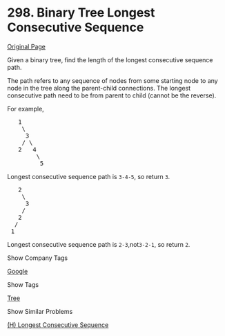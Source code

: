 # 298. Binary Tree Longest Consecutive Sequence

[Original Page](https://leetcode.com/problems/binary-tree-longest-consecutive-sequence/)

Given a binary tree, find the length of the longest consecutive sequence path.

The path refers to any sequence of nodes from some starting node to any node in the tree along the parent-child connections. The longest consecutive path need to be from parent to child (cannot be the reverse).

For example,  

<pre>   1
    \
     3
    / \
   2   4
        \
         5
</pre>

Longest consecutive sequence path is `3-4-5`, so return `3`.

<pre>   2
    \
     3
    / 
   2    
  / 
 1
</pre>

Longest consecutive sequence path is `2-3`,not`3-2-1`, so return `2`.

<div>

<div id="company_tags" class="btn btn-xs btn-warning">Show Company Tags</div>

<span class="hidebutton">[Google](/company/google/)</span></div>

<div>

<div id="tags" class="btn btn-xs btn-warning">Show Tags</div>

<span class="hidebutton">[Tree](/tag/tree/)</span></div>

<div>

<div id="similar" class="btn btn-xs btn-warning">Show Similar Problems</div>

<span class="hidebutton">[(H) Longest Consecutive Sequence](/problems/longest-consecutive-sequence/)</span></div>
